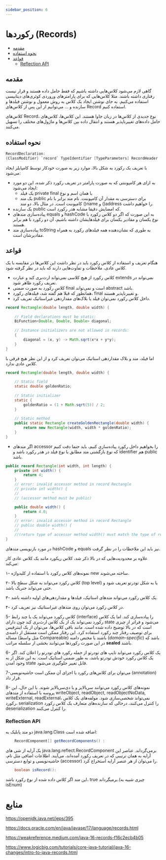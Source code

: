 ```yaml
---
sidebar_position: 6
---
```


# رکوردها (Records)



- [مقدمه](https://docs.asta.ir/display/JavaCup/Records#Records-مقدمه)
- [نحوه استفاده](https://docs.asta.ir/display/JavaCup/Records#Records-نحوهاستفاده)
- [قواعد](https://docs.asta.ir/display/JavaCup/Records#Records-قواعد)
  - [Reflection API](https://docs.asta.ir/display/JavaCup/Records#Records-ReflectionAPI)





## مقدمه

گاهی لازم می‌شود کلاس‌هایی داشته باشیم که فقط حامل داده هستند و قرار نیست  رفتاری داشته باشند. مثلا کلاس‌هایی که برای پارامترهای وروردی کوئری‌های  دیتابیسی استفاده می‌کنیم. به جای نوشتن ایجاد یک کلاس به روش معمول و  نوشتن فیلدها و سازنده و ... می‌توانیم از این پس از کلاس‌های Record  استفاده کنیم.

کلاس‌های Record، نوع جدیدی از کلاس‌ها در زبان جاوا  هستند. این کلاس‌ها، کلاس‌های حامل داده‌های تغییرناپذیر هستند و انتقال  داده بین کلاس‌ها و ماژول‌های مختلف را تسهیل می‌کنند.



## نحوه استفاده



```java
RecordDeclaration:
{ClassModifier} `record` TypeIdentifier [TypeParameters] RecordHeader [SuperInterfaces] RecordBody
```



با تعریف یک رکورد به شکل بالا، موارد زیر به صورت خودکار توسط کامپایلر ایجاد می‌شود:

- به ازای هر کامپوننتی که به صورت پارامتر در تعریف رکورد ذکر شده، این دو مورد ایجاد می‌شود:
  - یک فیلد private final با همان اسم و نوع
  - یک متد public برای دسترسی به مقدار آن کامپوننت. نام متد برابر با نام  کامپوننت است. در مثال بالا، دو متد ()name و ()address را خواهیم داشت.
- یک سازنده public که امضایش دقیقا مشابه هدر رکورد است.
- پیاده‌سازی متدهای equals و hashCode به این صورت که اگر دو کلاس رکورد با نوع یکسان و مقادیر یکسان برای فیلدهایشان داشته باشیم، آن دو رکورد با هم برابر  هستند.
- پیاده‌سازی متد toString به طوری که نشان‌دهنده همه فیلدهای رکورد به همراه مقادیرشان است.

## قواعد

هنگام تعریف و استفاده از کلاس رکورد باید در نظر داشت این کلاس‌ها در مقایسه با یک کلاس عادی، ملاحظات و تفاوت‌هایی دارند که باید در نظر گرفته شود.

- کلاس رکورد از هیچ کلاسی نمی‌تواند ارث‌بری کند و عبارت extends نمی‌تواند در تعریف رکورد ظاهر شود.
- کلاس رکورد به صورت ضمنی final است و نمی‌تواند abstract باشد.
- همانطور که قبلا هم گفته شد، فیلدهای رکورد، final و تغییرناپذیر هستند.
- داخل کلاس رکورد نمی‌توان فیلد یا بلاک‌های مقداردهی غیراستاتیک تعریف کرد.

```java
record Rectangle(double length, double width) {
 
    // Field declarations must be static:
    BiFunction<Double, Double, Double> diagonal;
 
    // Instance initializers are not allowed in records:
    {
        diagonal = (x, y) -> Math.sqrt(x*x + y*y);
    }
}
```

اما فیلد، متد و بلاک مقداردهی استاتیک می‌توان تعریف کرد و از این نظر هیچ فرقی با کلاس عادی ندارد.

```java
record Rectangle(double length, double width) {
     
    // Static field
    static double goldenRatio;
 
    // Static initializer
    static {
        goldenRatio = (1 + Math.sqrt(5)) / 2;
    }
 
    // Static method
    public static Rectangle createGoldenRectangle(double width) {
        return new Rectangle(width, width * goldenRatio);
    }
}
```

- اگر متدهای accessor را بخواهیم داخل رکورد پیاده‌سازی کنیم، باید حتما دقت کنیم که نوع بازگشتی  متد مطابق با نوع فیلد در هدر رکورد باشد و identifier هم public باشد. 



```java
public record Rectangle(int width, int length) {
    private int width() {
        return 4;
    }
    // error: invalid accessor method in record Rectangle
    // private int width() {
    //               ^
    // (accessor method must be public)

    public double width() {
        return 4.0;
    }
    // error: invalid accessor method in record Rectangle
    // public double width() {
    //               ^
    //(return type of accessor method width() must match the type of record component width)
}
```

در مورد بازنویسی متدهای hashCode و equals نیز باید این ملاحظات را در نظر گرفت.



علاوه بر محدودیت‌هایی که در بالا ذکر شد، کلاس ریکورد مانند یک کلاس عادی کار می‌کند:

۱- نمونه‌های کلاس رکورد با استفاده از کلیدواژه new ساخته می‌شوند. 

۲- کلاس رکورد می‌تواند به شکل سطح بالا (‌‌top level) یا به شکل تودرتو تعریف شود و حتی می‌تواند جنریک باشد.

۳- یک کلاس رکورد می‌تواند متدهای استاتیک، فیلدها و مقداردهی‌های اولیه داشته باشد.

۴- در کلاس رکورد می‌توان روی متدهای غیراستاتیک نیز تعریف کرد.

5- کلاس رکورد می‌تواند یک یا چند رابط (interface) را پیاده‌سازی کند. اما  یک کلاس رکورد نمی‌تواند یک از یک کلاس ارث‌بری کند چون دارای state می‌شود و فراتر از چیزی است که در بالا توضیح داده شده است. مانند باقی کلاس‌‌ها، می‌توان از یک اینترفیس برای توصیف رفتار چند رکورد استفاده کرد. این  رفتار ممکن است مستقل از دامنه‌ی مساله (مثل واسط Compareable) باشند یا مختص دامنه (*domain-specific*) باشد که در این صورت رکوردها می‌توانند بخشی از سلسله مراتب **sealed** باشند.

6- یک کلاس رکورد می‌تواند تایپ های تودرتو از جمله رکورد های تودرتو را  اعلان کند. اگر یک کلاس رکورد خودش تودرتو باشد، به طور ضمنی استاتیک است. به این شکل از به وجود آمدن state قابل تغییر جلوگیری می‌شود. 

7-می‌توان برای کلاس‌های رکورد یا اجزای آن ممکن است حاشیه‌‌نویسی (annotation) قرار داد. 

8- نمونه‌های کلاس رکورد می‌توانند سریالایز و یا دی‌سریالایز شوند. با این حال، این پروسه با استفاده از متدهای  writeObject, readObject, readObjectNoData, writeExternal, readExternal، نمی‌تواند شخصی‌سازی شود. مولفه‌های یک کلاس رکورد، serialization را کنترل می‌کنند‌، درحالی که سازنده‌های  متعارف یک کلاس رکورد deserialization را کنترل می‌کنند.





### **Reflection API**

دو متد پابلیک به java.lang.Class اضافه شده است:

```java
    RecordComponent[] getRecordComponents() :
```





یک آرایه از شی های java.lang.reflect.RecordComponent برمی‌گرداند. عناصر این آرایه به همان ترتیبی که در تعریف رکورد آمده‌اند، می‌آیند. اطلاعات اضافی مثل نام، حاشیه‌نویسی و توابع دسترسی (accessor) را می‌توان از هر عنصر آرایه استخراج کرد. 

```java
    boolean isRecord():
```



این متد اگر کلاس داده شده از نوع رکورد باشد، true برمیگرداند.(چیزی شبیه به isEnum)





# منابع

https://openjdk.java.net/jeps/395

https://docs.oracle.com/en/java/javase/17/language/records.html

https://weakreference.medium.com/java-16-records-f16c2ecb4b05

https://www.logicbig.com/tutorials/core-java-tutorial/java-16-changes/intro-to-java-records.html
